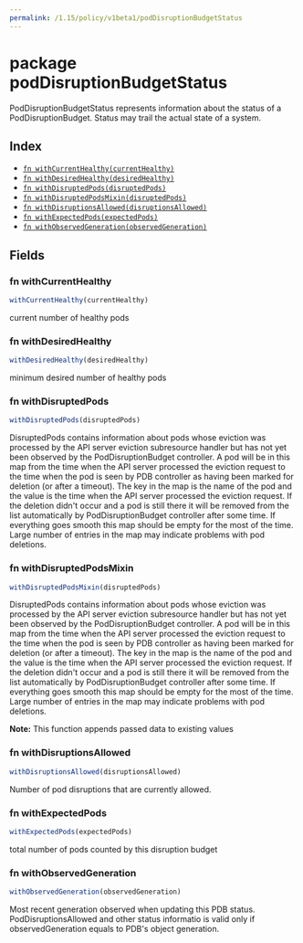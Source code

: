 ```yaml
---
permalink: /1.15/policy/v1beta1/podDisruptionBudgetStatus
---
```


# package podDisruptionBudgetStatus

PodDisruptionBudgetStatus represents information about the status of a PodDisruptionBudget. Status may trail the actual state of a system.

## Index

* [`fn withCurrentHealthy(currentHealthy)`](#fn-withcurrenthealthy)
* [`fn withDesiredHealthy(desiredHealthy)`](#fn-withdesiredhealthy)
* [`fn withDisruptedPods(disruptedPods)`](#fn-withdisruptedpods)
* [`fn withDisruptedPodsMixin(disruptedPods)`](#fn-withdisruptedpodsmixin)
* [`fn withDisruptionsAllowed(disruptionsAllowed)`](#fn-withdisruptionsallowed)
* [`fn withExpectedPods(expectedPods)`](#fn-withexpectedpods)
* [`fn withObservedGeneration(observedGeneration)`](#fn-withobservedgeneration)

## Fields

### fn withCurrentHealthy

```ts
withCurrentHealthy(currentHealthy)
```

current number of healthy pods

### fn withDesiredHealthy

```ts
withDesiredHealthy(desiredHealthy)
```

minimum desired number of healthy pods

### fn withDisruptedPods

```ts
withDisruptedPods(disruptedPods)
```

DisruptedPods contains information about pods whose eviction was processed by the API server eviction subresource handler but has not yet been observed by the PodDisruptionBudget controller. A pod will be in this map from the time when the API server processed the eviction request to the time when the pod is seen by PDB controller as having been marked for deletion (or after a timeout). The key in the map is the name of the pod and the value is the time when the API server processed the eviction request. If the deletion didn't occur and a pod is still there it will be removed from the list automatically by PodDisruptionBudget controller after some time. If everything goes smooth this map should be empty for the most of the time. Large number of entries in the map may indicate problems with pod deletions.

### fn withDisruptedPodsMixin

```ts
withDisruptedPodsMixin(disruptedPods)
```

DisruptedPods contains information about pods whose eviction was processed by the API server eviction subresource handler but has not yet been observed by the PodDisruptionBudget controller. A pod will be in this map from the time when the API server processed the eviction request to the time when the pod is seen by PDB controller as having been marked for deletion (or after a timeout). The key in the map is the name of the pod and the value is the time when the API server processed the eviction request. If the deletion didn't occur and a pod is still there it will be removed from the list automatically by PodDisruptionBudget controller after some time. If everything goes smooth this map should be empty for the most of the time. Large number of entries in the map may indicate problems with pod deletions.

**Note:** This function appends passed data to existing values

### fn withDisruptionsAllowed

```ts
withDisruptionsAllowed(disruptionsAllowed)
```

Number of pod disruptions that are currently allowed.

### fn withExpectedPods

```ts
withExpectedPods(expectedPods)
```

total number of pods counted by this disruption budget

### fn withObservedGeneration

```ts
withObservedGeneration(observedGeneration)
```

Most recent generation observed when updating this PDB status. PodDisruptionsAllowed and other status informatio is valid only if observedGeneration equals to PDB's object generation.